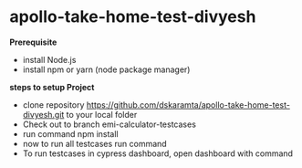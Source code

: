 # apollo-take-home-test-divyesh
**Prerequisite**
* install Node.js
* install npm or yarn (node package manager)

  
**steps to setup Project**
* clone repository https://github.com/dskaramta/apollo-take-home-test-divyesh.git to your local folder
* Check out to branch emi-calculator-testcases
* run command npm install
* now to run all testcases run command <npx cypress run>
* To run testcases in cypress dashboard, open dashboard with command <npx cypress open>
